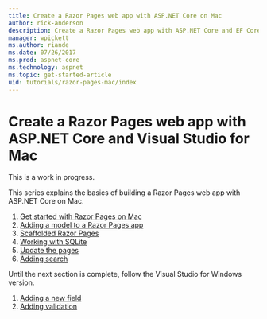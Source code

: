 ```yaml
---
title: Create a Razor Pages web app with ASP.NET Core on Mac
author: rick-anderson
description: Create a Razor Pages web app with ASP.NET Core and EF Core.
manager: wpickett
ms.author: riande
ms.date: 07/26/2017
ms.prod: aspnet-core
ms.technology: aspnet
ms.topic: get-started-article
uid: tutorials/razor-pages-mac/index
---
```



# Create a Razor Pages web app with ASP.NET Core and Visual Studio for Mac

This is a work in progress.

This series explains the basics of building a Razor Pages web app with ASP.NET Core on Mac.

1. [Get started with Razor Pages on Mac](xref:tutorials/razor-pages-mac/razor-pages-start)
1. [Adding a model to a Razor Pages app](xref:tutorials/razor-pages-mac/model)
1. [Scaffolded Razor Pages](xref:tutorials/razor-pages-mac/page)
1. [Working with SQLite](xref:tutorials/razor-pages-mac/sql)
1. [Update the pages](xref:tutorials/razor-pages-mac/da1)
1. [Adding search](xref:tutorials/razor-pages-mac/search)


Until the next section is complete, follow the Visual Studio for Windows version.

1. [Adding a new field](xref:tutorials/razor-pages/new-field)
1. [Adding validation](xref:tutorials/razor-pages/validation)
